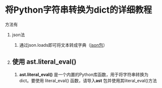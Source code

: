 # 将Python字符串转换为dict的详细教程

方法有





1. json法

   1. 通过json.loads即可将文本转成字典（[json包](./包的应用/json.md)）

2. ## **使用 ast.literal_eval()**

   1. **ast.literal_eval()** 是一个内置的Python库函数，用于将字符串转换为dict。要使用 literal_eval() 函数，请导入**ast** 包并使用其literal_eval()方法

